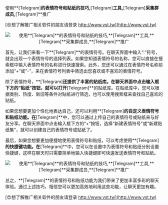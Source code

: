 使用**[Telegram]**的表情符号和贴纸的技巧,**[Telegram]**工具,**[Telegram]**采集群成员,**[Telegram]**推广

[😍想了解推广相关软件的朋友请登录 http://www.vst.tw](http://www.vst.tw)

 <center><img src="https://vst.tw/MP4/tuiguang/png/0.png" alt="使用**[Telegram]**的表情符号和贴纸的技巧,**[Telegram]**工具,**[Telegram]**采集群成员,**[Telegram]**推广"></center>

首先，让我们来看一下**[Telegram]**的表情符号。在聊天界面中输入“:”符号，就会出现一个表情符号的选择列表。如果您知道表情符号的名称，您可以直接在搜索框中输入表情符号的名称进行快速搜索。此外，您还可以通过在表情符号名称前添加“+”或“-”，来在表情符号列表中筛选出您喜欢或不喜欢的表情符号。

除了表情符号，**[Telegram]**还提供了丰富的贴纸库。在聊天界面中点击输入框下方的“贴纸”按钮，就可以打开**[Telegram]**的贴纸库。在贴纸库中，您可以根据类别、热度、新旧等条件对贴纸进行筛选，也可以使用搜索框来查找自己喜欢的贴纸。

如果您想要更加个性化地表达自己，还可以利用**[Telegram]**的自定义表情符号和贴纸功能。在**[Telegram]**中，您可以通过上传自己的表情符号或贴纸来与好友分享。在聊天界面中点击输入框下方的“+”按钮，选择“新建表情符号”或“新建贴纸集”，就可以创建自己的表情符号或贴纸了。

最后，如果您想要更加便捷地使用表情符号和贴纸，可以考虑使用**[Telegram]**的快捷键功能。在**[Telegram]**中，您可以在设置中为表情符号和贴纸分别设置快捷键，这样在聊天时只需要简单地输入快捷键即可快速发送表情符号和贴纸。

 <center><img src="https://vst.tw/MP4/tuiguang/png/5.png" alt="使用**[Telegram]**的表情符号和贴纸的技巧,**[Telegram]**工具,**[Telegram]**采集群成员,**[Telegram]**推广"></center>

总之，**[Telegram]**的表情符号和贴纸功能为我们带来了更加丰富多彩的聊天体验。通过上述技巧，相信您可以更加高效地利用这些功能，让聊天更加有趣。

[😍想了解推广相关软件的朋友请登录 http://www.vst.tw](http://www.vst.tw)



